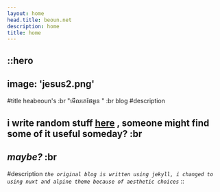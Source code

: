 ```yaml
---
layout: home 
head.title: beoun.net
description: home 
title: home 
---
```


::hero
---
image: 'jesus2.png'
---
#title
heabeoun's :br
"មេីលគេថែអូន " :br
blog
#description
## i write random stuff [here](/articles) , someone might find some of it useful someday? :br 
## ***maybe?*** :br
#description
*`the original blog is written using jekyll, i changed to using nuxt and alpine theme because of aesthetic choices`*
::

